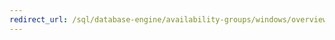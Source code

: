 ```yaml
---
redirect_url: /sql/database-engine/availability-groups/windows/overview-of-always-on-availability-groups-sql-server
---
```

